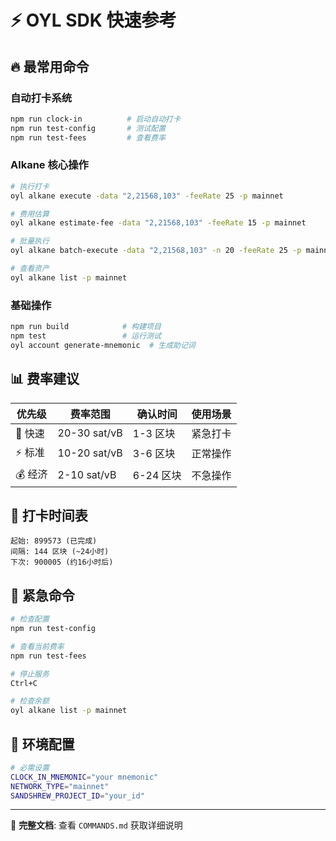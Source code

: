 # ⚡ OYL SDK 快速参考

## 🔥 最常用命令

### 自动打卡系统
```bash
npm run clock-in          # 启动自动打卡
npm run test-config       # 测试配置
npm run test-fees         # 查看费率
```

### Alkane 核心操作
```bash
# 执行打卡
oyl alkane execute -data "2,21568,103" -feeRate 25 -p mainnet

# 费用估算
oyl alkane estimate-fee -data "2,21568,103" -feeRate 15 -p mainnet

# 批量执行
oyl alkane batch-execute -data "2,21568,103" -n 20 -feeRate 25 -p mainnet

# 查看资产
oyl alkane list -p mainnet
```

### 基础操作
```bash
npm run build            # 构建项目
npm test                 # 运行测试
oyl account generate-mnemonic  # 生成助记词
```

## 📊 费率建议

| 优先级 | 费率范围 | 确认时间 | 使用场景 |
|--------|----------|----------|-----------|
| 🚀 快速 | 20-30 sat/vB | 1-3 区块 | 紧急打卡 |
| ⚡ 标准 | 10-20 sat/vB | 3-6 区块 | 正常操作 |
| 💰 经济 | 2-10 sat/vB | 6-24 区块 | 不急操作 |

## 🎯 打卡时间表

```
起始: 899573 (已完成)
间隔: 144 区块 (~24小时)
下次: 900005 (约16小时后)
```

## 🚨 紧急命令

```bash
# 检查配置
npm run test-config

# 查看当前费率
npm run test-fees

# 停止服务
Ctrl+C

# 检查余额
oyl alkane list -p mainnet
```

## 📱 环境配置

```bash
# 必需设置
CLOCK_IN_MNEMONIC="your mnemonic"
NETWORK_TYPE="mainnet" 
SANDSHREW_PROJECT_ID="your_id"
```

---
📖 **完整文档**: 查看 `COMMANDS.md` 获取详细说明